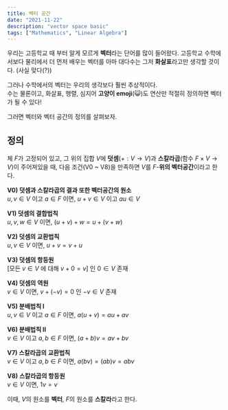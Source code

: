 ```yaml
---
title: 벡터 공간
date: "2021-11-22"
description: "vector space basic"
tags: ["Mathematics", "Linear Algebra"]
---
```


우리는 고등학교 때 부터 알게 모르게 **벡터**라는 단어를 많이 들어왔다. 
고등학교 수학에서보다 물리에서 더 먼저 배우는 벡터를 아마 대다수는
그저 **화살표**라고만 생각할 것이다. (사실 맞다(?)) 

그러나 수학에서의 벡터는 우리의 생각보다 훨씬 추상적이다. \
수는 물론이고, 화살표, 행렬, 심지어 **고양이 emoji**(😺)도 연산만 적절히 
정의하면 벡터가 될 수 있다!

그러면 벡터와 벡터 공간의 정의를 살펴보자.

## 정의

체 $F$가 고정되어 있고, 그 위의 집합 $V$에 **덧셈**($+ : V \to V$)과 
**스칼라곱**(함수 $F \times V \to V$)이 주어져있을 때, 
다음 조건(V0 ~ V8)을 만족하면 $V$를 $F$-**위의 벡터공간**이라고 한다.

**V0) 덧셈과 스칼라곱의 결과 또한 벡터공간의 원소** \
$u,v \in V$ 이고 $a \in F$ 이면, $u + v \in V$ 이고 $au \in V$

**V1) 덧셈의 결합법칙** \
$u, v, w \in V$ 이면, $(u+v) + w = u + (v+w)$

**V2) 덧셈의 교환법칙** \
$u,v \in V$ 이면, $u + v = v + u$

**V3) 덧셈의 항등원** \
[모든 $v \in V$ 에 대해 $v + 0 = v$] 인 $0 \in V$ 존재

**V4) 덧셈의 역원** \
$v \in V$ 이면, $v + (-v) = 0$ 인 $-v \in V$ 존재

**V5) 분배법칙 I** \
$u,v \in V$ 이고 $a \in F$ 이면, $a(u+v) = au + av$

**V6) 분배법칙 II** \
$v \in V$ 이고 $a,b \in F$ 이면, $(a+b) v = av + bv$

**V7) 스칼라곱의 교환법칙** \
$v \in V$ 이고 $a,b \in F$ 이면, $a(bv) = (ab)v = abv$

**V8) 스칼라곱의 항등원** \
$v \in V$  이면, $1 v = v$

이때, $V$의 원소를 **벡터**, $F$의 원소를 **스칼라**라고 한다.
